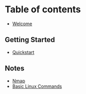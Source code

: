# Table of contents

* [Welcome](README.md)

## Getting Started

* [Quickstart](getting-started/quickstart.md)

## Notes

* [Nmap](notes/nmap.md)
* [Basic Linux Commands](notes/basic-linux-commands.md)
